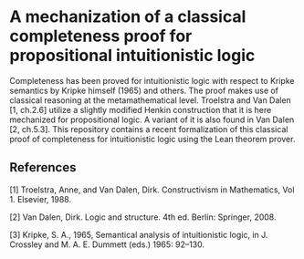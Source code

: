 # A mechanization of a classical completeness proof for propositional intuitionistic logic

Completeness has been proved for intuitionistic logic with respect to
Kripke semantics by Kripke himself (1965) and others. The proof makes
use of classical reasoning at the metamathematical level.
Troelstra and Van Dalen [1, ch.2.6] utilize a slightly modified Henkin
construction that it is here mechanized for propositional logic. A variant of it is also found in Van Dalen [2, ch.5.3]. This repository contains a recent formalization of this classical proof of completeness for intuitionistic logic using the Lean theorem prover. 
 
## References

[1] Troelstra, Anne, and Van Dalen, Dirk. Constructivism in Mathematics, Vol 1. Elsevier, 1988.

[2] Van Dalen, Dirk. Logic and structure. 4th ed. Berlin: Springer, 2008.

[3] Kripke, S. A., 1965, Semantical analysis of intuitionistic logic, in J. Crossley and M. A. E. Dummett (eds.) 1965:
92–130.